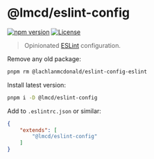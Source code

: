 # @lmcd/eslint-config

[![npm version](https://badge.fury.io/js/%40lachlanmcdonald%2Feslint-config-eslint.svg)](https://badge.fury.io/js/%40lachlanmcdonald%2Feslint-config-eslint)
[![License](https://img.shields.io/npm/l/@lachlanmcdonald/eslint-config-eslint)](https://github.com/lachlanmcdonald/eslint-config-eslint/blob/master/LICENSE)

> Opinionated [ESLint](https://eslint.org/) configuration.

Remove any old package:

```sh
pnpm rm @lachlanmcdonald/eslint-config-eslint
```

Install latest version:

```sh
pnpm i -D @lmcd/eslint-config
```

Add to `.eslintrc.json` or similar:

```json
{
    "extends": [
	    "@lmcd/eslint-config"
    ]
}
```
